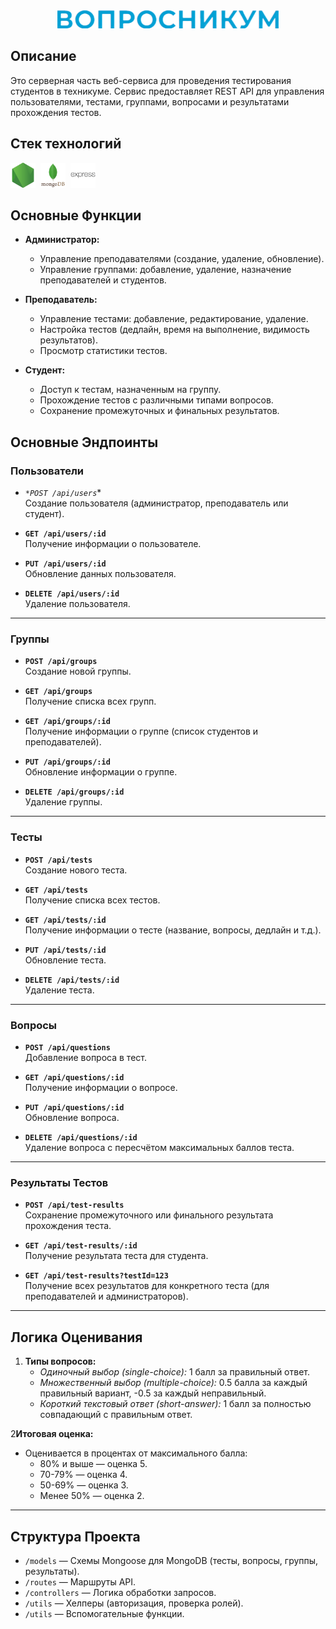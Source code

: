 <div style="text-align: center;">
    <img src="https://raw.githubusercontent.com/pashkov256/media/refs/heads/main/voprosnikum/logo.png" alt="Project Banner" />
</div>

## Описание  

Это серверная часть веб-сервиса для проведения тестирования студентов в техникуме. Сервис предоставляет REST API для управления пользователями, тестами, группами, вопросами и результатами прохождения тестов.  

## Стек технологий
<div>
<img src="https://raw.githubusercontent.com/devicons/devicon/refs/heads/master/icons/nodejs/nodejs-original.svg" title="Node.js" alt="Node.js" width="40" height="40"/>&nbsp;
<img src="https://raw.githubusercontent.com/devicons/devicon/refs/heads/master/icons/mongodb/mongodb-original-wordmark.svg" title="MongoDB" alt="MongoDB" width="40" height="40"/>&nbsp;
<img src="https://raw.githubusercontent.com/devicons/devicon/refs/heads/master/icons/express/express-original-wordmark.svg" title="Express" alt="Express" width="40" height="40"/>&nbsp;
</div>



## Основные Функции  

- **Администратор:**  
  - Управление преподавателями (создание, удаление, обновление).  
  - Управление группами: добавление, удаление, назначение преподавателей и студентов.

- **Преподаватель:**  
  - Управление тестами: добавление, редактирование, удаление.  
  - Настройка тестов (дедлайн, время на выполнение, видимость результатов).  
  - Просмотр статистики тестов.  

- **Студент:**  
  - Доступ к тестам, назначенным на группу.  
  - Прохождение тестов с различными типами вопросов.  
  - Сохранение промежуточных и финальных результатов.  

## Основные Эндпоинты  

### Пользователи  

- *`*POST /api/users`**  
  Создание пользователя (администратор, преподаватель или студент).  

- **`GET /api/users/:id`**  
  Получение информации о пользователе.  

- **`PUT /api/users/:id`**  
  Обновление данных пользователя.  

- **`DELETE /api/users/:id`**  
  Удаление пользователя.  

---

### Группы  

- **`POST /api/groups`**  
  Создание новой группы.  

- **`GET /api/groups`**  
  Получение списка всех групп.  

- **`GET /api/groups/:id`**  
  Получение информации о группе (список студентов и преподавателей).  

- **`PUT /api/groups/:id`**  
  Обновление информации о группе.  

- **`DELETE /api/groups/:id`**  
  Удаление группы.  

---
### Тесты  

- **`POST /api/tests`**  
  Создание нового теста.  

- **`GET /api/tests`**  
  Получение списка всех тестов.  

- **`GET /api/tests/:id`**  
  Получение информации о тесте (название, вопросы, дедлайн и т.д.).  

- **`PUT /api/tests/:id`**  
  Обновление теста.  

- **`DELETE /api/tests/:id`**  
  Удаление теста.  

---

### Вопросы  

- **`POST /api/questions`**  
  Добавление вопроса в тест.  

- **`GET /api/questions/:id`**  
  Получение информации о вопросе.  

- **`PUT /api/questions/:id`**  
  Обновление вопроса.  

- **`DELETE /api/questions/:id`**  
  Удаление вопроса с пересчётом максимальных баллов теста.  

---

### Результаты Тестов  

- **`POST /api/test-results`**  
  Сохранение промежуточного или финального результата прохождения теста.  

- **`GET /api/test-results/:id`**  
  Получение результата теста для студента.  

- **`GET /api/test-results?testId=123`**  
  Получение всех результатов для конкретного теста (для преподавателей и администраторов).  

---

## Логика Оценивания  

1. **Типы вопросов:**  
   - *Одиночный выбор (single-choice):* 1 балл за правильный ответ.  
   - *Множественный выбор (multiple-choice):* 0.5 балла за каждый правильный вариант, -0.5 за каждый неправильный.  
   - *Короткий текстовый ответ (short-answer):* 1 балл за полностью совпадающий с правильным ответ.  


2**Итоговая оценка:**  
   - Оценивается в процентах от максимального балла:  
     - 80% и выше — оценка 5.  
     - 70-79% — оценка 4.  
     - 50-69% — оценка 3.  
     - Менее 50% — оценка 2.  

---

## Структура Проекта

- `/models` — Схемы Mongoose для MongoDB (тесты, вопросы, группы, результаты).
- `/routes` — Маршруты API.
- `/controllers` — Логика обработки запросов.
- `/utils` — Хелперы (авторизация, проверка ролей).
- `/utils` — Вспомогательные функции.
